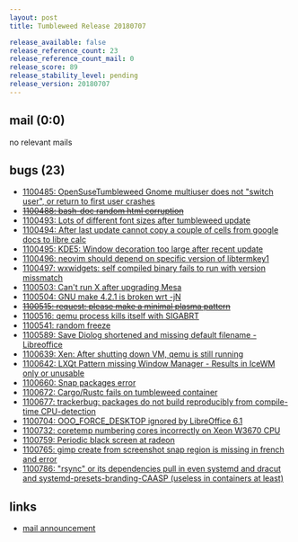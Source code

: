 ```yaml
---
layout: post
title: Tumbleweed Release 20180707

release_available: false
release_reference_count: 23
release_reference_count_mail: 0
release_score: 89
release_stability_level: pending
release_version: 20180707
---
```


## mail (0:0)

no relevant mails

## bugs (23)

<!--more-->

- [1100485: OpenSuseTumbleweed Gnome multiuser does not  "switch user", or return to first user crashes](https://bugzilla.opensuse.org/show_bug.cgi?id=1100485)
- ~~[1100488: bash-doc random html corruption](https://bugzilla.opensuse.org/show_bug.cgi?id=1100488)~~
- [1100493: Lots of different font sizes after tumbleweed update](https://bugzilla.opensuse.org/show_bug.cgi?id=1100493)
- [1100494: After last update cannot copy a couple of cells from google docs to libre calc](https://bugzilla.opensuse.org/show_bug.cgi?id=1100494)
- [1100495: KDE5: Window decoration too large after recent update](https://bugzilla.opensuse.org/show_bug.cgi?id=1100495)
- [1100496: neovim should depend on specific version of libtermkey1](https://bugzilla.opensuse.org/show_bug.cgi?id=1100496)
- [1100497: wxwidgets: self compiled binary fails to run with version missmatch](https://bugzilla.opensuse.org/show_bug.cgi?id=1100497)
- [1100503: Can't run X after upgrading Mesa](https://bugzilla.opensuse.org/show_bug.cgi?id=1100503)
- [1100504: GNU make 4.2.1 is broken wrt -jN](https://bugzilla.opensuse.org/show_bug.cgi?id=1100504)
- ~~[1100515: request: please make a minimal plasma pattern](https://bugzilla.opensuse.org/show_bug.cgi?id=1100515)~~
- [1100516: qemu process kills itself with SIGABRT](https://bugzilla.opensuse.org/show_bug.cgi?id=1100516)
- [1100541: random freeze](https://bugzilla.opensuse.org/show_bug.cgi?id=1100541)
- [1100589: Save Diolog shortened and missing default filename - Libreoffice](https://bugzilla.opensuse.org/show_bug.cgi?id=1100589)
- [1100639: Xen: After shutting down VM, qemu is still running](https://bugzilla.opensuse.org/show_bug.cgi?id=1100639)
- [1100642: LXQt Pattern missing Window Manager - Results in IceWM only or unusable](https://bugzilla.opensuse.org/show_bug.cgi?id=1100642)
- [1100660: Snap packages error](https://bugzilla.opensuse.org/show_bug.cgi?id=1100660)
- [1100672: Cargo/Rustc fails on tumbleweed container](https://bugzilla.opensuse.org/show_bug.cgi?id=1100672)
- [1100677: trackerbug: packages do not build reproducibly from compile-time CPU-detection](https://bugzilla.opensuse.org/show_bug.cgi?id=1100677)
- [1100704: OOO_FORCE_DESKTOP ignored by LibreOffice 6.1](https://bugzilla.opensuse.org/show_bug.cgi?id=1100704)
- [1100732: coretemp numbering cores incorrectly on Xeon W3670 CPU](https://bugzilla.opensuse.org/show_bug.cgi?id=1100732)
- [1100759: Periodic black screen at radeon](https://bugzilla.opensuse.org/show_bug.cgi?id=1100759)
- [1100765: gimp create from screenshot  snap region is missing in french and error](https://bugzilla.opensuse.org/show_bug.cgi?id=1100765)
- [1100786: "rsync" or its dependencies pull in even systemd and dracut and systemd-presets-branding-CAASP (useless in containers at least)](https://bugzilla.opensuse.org/show_bug.cgi?id=1100786)



## links

- [mail announcement](https://lists.opensuse.org/opensuse-factory/2018-07/msg00062.html)

